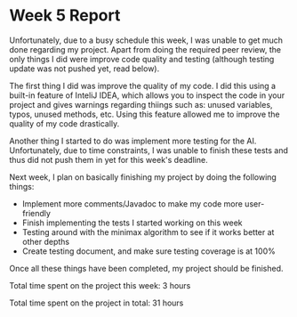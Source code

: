 # Week 5 Report

Unfortunately, due to a busy schedule this week, I was unable to get much done regarding my project. Apart from doing the required peer review, the only things I did were improve code quality and testing (although testing update was not pushed yet, read below).

The first thing I did was improve the quality of my code. I did this using a built-in feature of InteliJ IDEA, which allows you to inspect the code in your project and gives warnings regarding thiings such as: unused variables, typos, unused methods, etc. Using this feature allowed me to improve the quality of my code drastically.

Another thing I started to do was implement more testing for the AI. Unfortunately, due to time constraints, I was unable to finish these tests and thus did not push them in yet for this week's deadline.

Next week, I plan on basically finishing my project by doing the following things:
* Implement more comments/Javadoc to make my code more user-friendly
* Finish implementing the tests I started working on this week
* Testing around with the minimax algorithm to see if it works better at other depths
* Create testing document, and make sure testing coverage is at 100%

Once all these things have been completed, my project should be finished.

Total time spent on the project this week: 3 hours

Total time spent on the project in total: 31 hours 